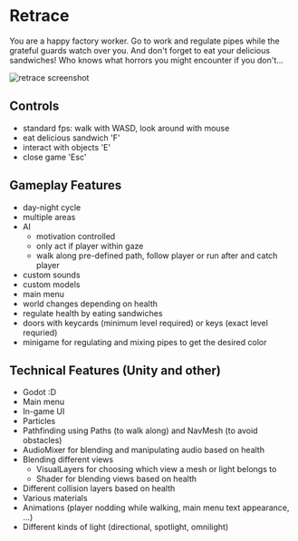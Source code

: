 # Retrace

You are a happy factory worker. Go to work and regulate pipes while the grateful guards watch over you. And don't forget to eat your delicious sandwiches! Who knows what horrors you might encounter if you don't...

![retrace screenshot](https://github.com/incredibleLeitman/ReTrace/screenshot.png "ReTrace Screenshot")

## Controls
- standard fps: walk with WASD, look around with mouse
- eat delicious sandwich 'F'
- interact with objects 'E'
- close game 'Esc'

## Gameplay Features
- day-night cycle
- multiple areas
- AI
    - motivation controlled
    - only act if player within gaze
    - walk along pre-defined path, follow player or run after and catch player
- custom sounds
- custom models
- main menu
- world changes depending on health
- regulate health by eating sandwiches
- doors with keycards (minimum level required) or keys (exact level requried)
- minigame for regulating and mixing pipes to get the desired color

## Technical Features (Unity and other)
- Godot :D
- Main menu
- In-game UI
- Particles
- Pathfinding using Paths (to walk along) and NavMesh (to avoid obstacles)
- AudioMixer for blending and manipulating audio based on health
- Blending different views
    - VisualLayers for choosing which view a mesh or light belongs to
    - Shader for blending views based on health
- Different collision layers based on health
- Various materials
- Animations (player nodding while walking, main menu text appearance, ...)
- Different kinds of light (directional, spotlight, omnilight)
